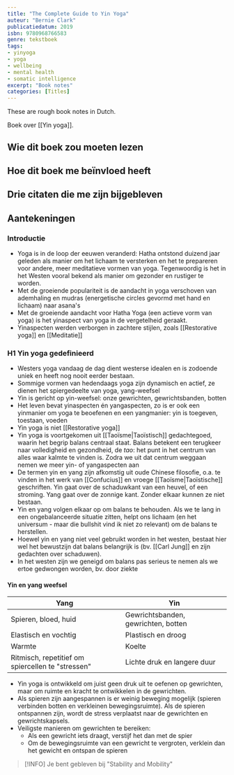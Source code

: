 ```yaml
---
title: "The Complete Guide to Yin Yoga"
auteur: "Bernie Clark"
publicatiedatum: 2019
isbn: 9780968766583
genre: tekstboek
tags: 
- yinyoga
- yoga
- wellbeing
- mental health
- somatic intelligence
excerpt: "Book notes"
categories: [Titles]
---
```

These are rough book notes in Dutch.


Boek over [[Yin yoga]].




## Wie dit boek zou moeten lezen


## Hoe dit boek me beïnvloed heeft


## Drie citaten die me zijn bijgebleven


## Aantekeningen

### Introductie
- Yoga is in de loop der eeuwen veranderd: Hatha ontstond duizend jaar geleden als manier om het lichaam te versterken en het te prepareren voor andere, meer meditatieve vormen van yoga. Tegenwoordig is het in het Westen vooral bekend als manier om gezonder en rustiger te worden. 
- Met de groeiende populariteit is de aandacht in yoga verschoven van ademhaling en mudras (energetische circles gevormd met hand en lichaam) naar asana's 
- Met de groeiende aandacht voor Hatha Yoga (een actieve vorm van yoga) is het yinaspect van yoga in de vergetelheid geraakt. 
- Yinaspecten werden verborgen in zachtere stijlen, zoals [[Restorative yoga]] en [[Meditatie]]

### H1 Yin yoga gedefinieerd
- Westers yoga vandaag de dag dient westerse idealen en is zodoende uniek en heeft nog nooit eerder bestaan.
- Sommige vormen van hedendaags yoga zijn dynamisch en actief, ze dienen het spiergedeelte van yoga, yang-weefsel
- Yin is gericht op yin-weefsel: onze gewrichten, gewrichtsbanden, botten
- Het leven bevat yinaspecten én yangaspecten, zo is er ook een yinmanier om yoga te beoefenen en een yangmanier: yin is toegeven, toestaan, voeden
- Yin yoga is niet [[Restorative yoga]]
- Yin yoga is voortgekomen uit [[Taoïsme|Taoïstisch]] gedachtegoed, waarin het begrip balans centraal staat. Balans betekent een terugkeer naar volledigheid en gezondheid, de *tao*: het punt in het centrum van alles waar kalmte te vinden is. Zodra we uit dat centrum weggaan nemen we meer yin- of yangaspecten aan
- De termen yin en yang zijn afkomstig uit oude Chinese filosofie, o.a. te vinden in het werk van [[Confucius]] en vroege [[Taoïsme|Taoïstische]] geschriften. Yin gaat over de schaduwkant van een heuvel, of een stroming. Yang gaat over de zonnige kant. Zonder elkaar kunnen ze niet bestaan.
- Yin en yang volgen elkaar op om balans te behouden. Als we te lang in een ongebalanceerde situatie zitten, helpt ons lichaam (en het universum - maar die bullshit vind ik niet zo relevant) om de balans te herstellen.
- Hoewel yin en yang niet veel gebruikt worden in het westen, bestaat hier wel het bewustzijn dat balans belangrijk is (bv. [[Carl Jung]] en zijn gedachten over schaduwen). 
- In het westen zijn we geneigd om balans pas serieus te nemen als we ertoe gedwongen worden, bv. door ziekte

#### Yin en yang weefsel
| Yang | Yin |
| - | - |
| Spieren, bloed, huid | Gewrichtsbanden, gewrichten, botten |
| Elastisch en vochtig | Plastisch en droog |
| Warmte | Koelte |
| Ritmisch, repetitief om spiercellen te "stressen" | Lichte druk en langere duur |

- Yin yoga is ontwikkeld om juist geen druk uit te oefenen op gewrichten, maar om ruimte en kracht te ontwikkelen in de gewrichten.
- Als spieren zijn aangespannen is er weinig beweging mogelijk (spieren verbinden botten en verkleinen bewegingsruimte). Als de spieren ontspannen zijn, wordt de stress verplaatst naar de gewrichten en gewrichtskapsels.
- Veiligste manieren om gewrichten te bereiken:
	- Als een gewricht iets draagt, verstijf het dan met de spier
	- Om de bewegingsruimte van een gewricht te vergroten, verklein dan het gewicht en ontspan de spieren


> [!INFO]
> Je bent gebleven bij "Stability and Mobility"